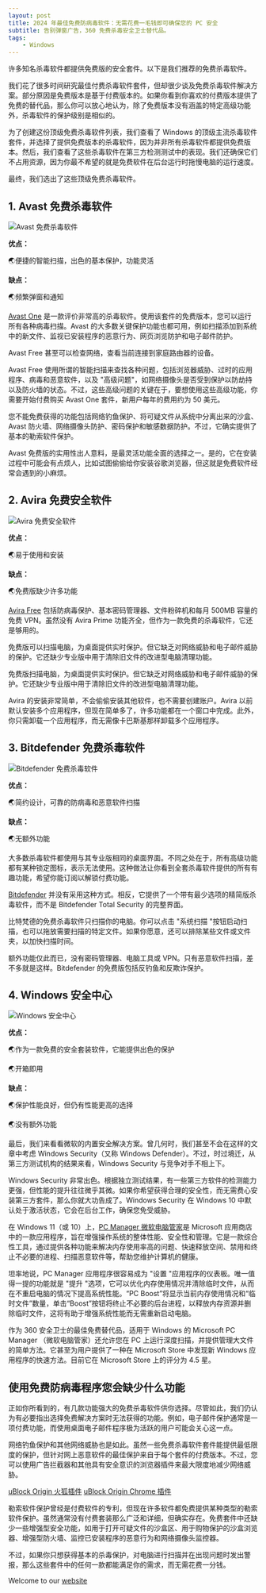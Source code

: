 ```yaml
---
layout: post
title: 2024 年最佳免费防病毒软件：无需花费一毛钱即可确保您的 PC 安全
subtitle: 告别弹窗广告，360 免费杀毒安全卫士替代品。
tags:
    - Windows
---
```

许多知名杀毒软件都提供免费版的安全套件。以下是我们推荐的免费杀毒软件。

我们花了很多时间研究最佳付费杀毒软件套件，但却很少谈及免费杀毒软件解决方案。部分原因是免费版本是基于付费版本的。如果你看到你喜欢的付费版本提供了免费的替代品，那么你可以放心地认为，除了免费版本没有涵盖的特定高级功能外，杀毒软件的保护级别是相似的。

为了创建这份顶级免费杀毒软件列表，我们查看了 Windows 的顶级主流杀毒软件套件，并选择了提供免费版本的杀毒软件，因为并非所有杀毒软件都提供免费版本。然后，我们查看了这些杀毒软件在第三方检测测试中的表现。我们还确保它们不占用资源，因为你最不希望的就是免费软件在后台运行时拖慢电脑的运行速度。

最终，我们选出了这些顶级免费杀毒软件。

## 1. Avast 免费杀毒软件

![Avast 免费杀毒软件](https://raw.githubusercontent.com/huijingfei/huijingfei.github.io/master/images/antivirus/Avast-Logo.webp)

**优点：**

🌏便捷的智能扫描，出色的基本保护，功能灵活

**缺点：**

🌏频繁弹窗和通知

[Avast One](https://www.avast.com/en-us/avast-one) 是一款评价非常高的杀毒软件。使用该套件的免费版本，您可以运行所有各种病毒扫描。Avast 的大多数关键保护功能也都可用，例如扫描添加到系统中的新文件、监视已安装程序的恶意行为、网页浏览防护和电子邮件防护。

Avast Free 甚至可以检查网络，查看当前连接到家庭路由器的设备。

Avast Free 使用所谓的智能扫描来查找各种问题，包括浏览器威胁、过时的应用程序、病毒和恶意软件，以及 "高级问题"，如网络摄像头是否受到保护以防劫持以及防火墙的状态。不过，这些高级问题的关键在于，要想使用这些高级功能，你需要开始付费购买 Avast One 套件，新用户每年的费用约为 50 美元。

您不能免费获得的功能包括网络钓鱼保护、将可疑文件从系统中分离出来的沙盒、Avast 防火墙、网络摄像头防护、密码保护和敏感数据防护。不过，它确实提供了基本的勒索软件保护。

Avast 免费版的实用性出人意料，是最灵活功能全面的选择之一。是的，它在安装过程中可能会有点烦人，比如试图偷偷给你安装谷歌浏览器，但这就是免费软件经常会遇到的小麻烦。

## 2. Avira 免费安全软件

![Avira 免费安全软件](https://raw.githubusercontent.com/huijingfei/huijingfei.github.io/master/images/antivirus/avirafreesecurity.webp)

**优点：**

🌏易于使用和安装

**缺点：**

🌏免费版缺少许多功能

[Avira Free](https://www.avira.com/en/free-antivirus-windows) 包括防病毒保护、基本密码管理器、文件粉碎机和每月 500MB 容量的免费 VPN。虽然没有 Avira Prime 功能齐全，但作为一款免费的杀毒软件，它还是够用的。

免费版可以扫描电脑，为桌面提供实时保护。但它缺乏对网络威胁和电子邮件威胁的保护。它还缺少专业版中用于清除旧文件的改进型电脑清理功能。

免费版扫描电脑，为桌面提供实时保护。但它缺乏对网络威胁和电子邮件威胁的保护。它还缺少专业版中用于清除旧文件的改进型电脑清理功能。

Avira 的安装非常简单，不会偷偷安装其他软件，也不需要创建账户。Avira 以前默认安装多个应用程序，但现在简单多了，许多功能都在一个窗口中完成。此外，你只需卸载一个应用程序，而无需像卡巴斯基那样卸载多个应用程序。

## 3.  Bitdefender 免费杀毒软件

![Bitdefender 免费杀毒软件](https://raw.githubusercontent.com/huijingfei/huijingfei.github.io/master/images/antivirus/bitdefender-antivirus-free-windows-edition.webp)

**优点：**

🌏简约设计，可靠的防病毒和恶意软件扫描

**缺点：**

🌏无额外功能

大多数杀毒软件都使用与其专业版相同的桌面界面。不同之处在于，所有高级功能都有某种锁定图标，表示无法使用。这种做法让你看到全套杀毒软件提供的所有有趣功能，希望你能订阅以解锁付费功能。

[Bitdefender](https://www.bitdefender.com/solutions/free.html) 并没有采用这种方式。相反，它提供了一个带有最少选项的精简版杀毒软件，而不是 Bitdefender Total Security 的完整界面。

比特梵德的免费杀毒软件只扫描你的电脑。你可以点击 "系统扫描 "按钮启动扫描，也可以拖放需要扫描的特定文件。如果你愿意，还可以排除某些文件或文件夹，以加快扫描时间。

额外功能仅此而已，没有密码管理器、电脑工具或 VPN。只有恶意软件扫描，差不多就是这样。Bitdefender 的免费版包括反钓鱼和反欺诈保护。

## 4. Windows 安全中心

![Windows 安全中心](https://raw.githubusercontent.com/huijingfei/huijingfei.github.io/master/images/antivirus/windowsdefender.jpg)

**优点：**

🌏作为一款免费的安全套装软件，它能提供出色的保护

🌏开箱即用

**缺点：**

🌏保护性能良好，但仍有性能更高的选择

🌏没有额外功能

最后，我们来看看微软的内置安全解决方案。曾几何时，我们甚至不会在这样的文章中考虑 Windows Security（又称 Windows Defender）。不过，时过境迁，从第三方测试机构的结果来看，Windows Security 与竞争对手不相上下。

Windows Security 非常出色。根据独立测试结果，有一些第三方软件的检测能力更强，但性能的提升往往微乎其微。如果你希望获得合理的安全性，而无需费心安装第三方套件，那么你就大功告成了。Windows Security 在 Windows 10 中默认处于激活状态，它会在后台工作，确保您免受威胁。

在 Windows 11（或 10）上，[PC Manager 微软电脑管家](https://pcmanager.microsoft.com/zh-CN)是 Microsoft 应用商店中的一款应用程序，旨在增强操作系统的整体性能、安全性和管理。它是一款综合性工具，通过提供各种功能来解决内存使用率高的问题、快速释放空间、禁用和终止不必要的进程、扫描恶意软件等，帮助您维护计算机的健康。

坦率地说，PC Manager 应用程序很容易成为 "设置 "应用程序的仪表板。唯一值得一提的功能就是 "提升 "选项，它可以优化内存使用情况并清除临时文件，从而在不重启电脑的情况下提高系统性能。“PC Boost”将显示当前内存使用情况和“临时文件”数量，单击“Boost”按钮将终止不必要的后台进程，以释放内存资源并删除临时文件，这将有助于增强系统性能而无需重新启动电脑。

作为 360 安全卫士的最佳免费替代品，适用于 Windows 的 Microsoft PC Manager （微软电脑管家）还允许您在 PC 上运行深度扫描，并提供管理大文件的简单方法。它甚至为用户提供了一种在 Microsoft Store 中发现新 Windows 应用程序的快速方法。目前它在 Microsoft Store 上的评分为 4.5 星。

## 使用免费防病毒程序您会缺少什么功能

正如你所看到的，有几款功能强大的免费杀毒软件供你选择。尽管如此，我们仍认为有必要指出选择免费解决方案时无法获得的功能。例如，电子邮件保护通常是一项付费功能，而使用桌面电子邮件程序极为活跃的用户可能会关心这一点。

网络钓鱼保护和其他网络威胁也是如此。虽然一些免费杀毒软件套件能提供最低限度的保护，但针对网上恶意软件的最佳保护来自于每个套件的付费版本。不过，您可以使用广告拦截器和其他具有安全意识的浏览器插件来最大限度地减少网络威胁。

[uBlock Origin 火狐插件](https://addons.mozilla.org/en-US/firefox/addon/ublock-origin/)  [uBlock Origin Chrome 插件](https://chromewebstore.google.com/detail/ublock-origin/cjpalhdlnbpafiamejdnhcphjbkeiagm?pli=1)

勒索软件保护曾经是付费软件的专利，但现在许多软件都免费提供某种类型的勒索软件保护。虽然通常没有付费套装那么广泛和详细，但确实存在。免费套件中还缺少一些增强型安全功能，如用于打开可疑文件的沙盒区、用于购物保护的沙盒浏览器、增强型防火墙、监控已安装程序的恶意行为和网络摄像头监控器。

不过，如果你只想获得基本的杀毒保护，对电脑进行扫描并在出现问题时发出警报，那么这些套件中的任何一款都能满足你的需求，而无需花费一分钱。

Welcome to our [website](https://blog.tigress.cc/)
